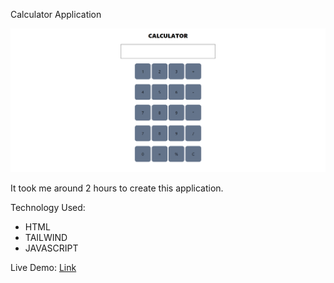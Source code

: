 Calculator Application

![thumbnail](./Thumbnail.PNG)

It took me around 2 hours to create this application.

Technology Used:
- HTML
- TAILWIND
- JAVASCRIPT


Live Demo: [Link]()